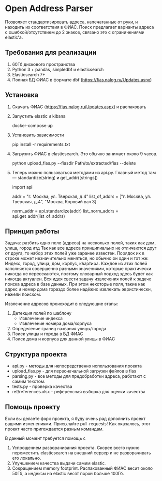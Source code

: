 # Open Address Parser
Позволяет стандартизировать адреса, напечатанные от руки, и находить их соответствия в ФИАС. 
Поиск предлагает варианты адреса с ошибкой/отсутствием до 2 знаков, связано это с ограничениями elastic'а. 

## Требования для реализации
1.	60Гб дискового пространства
2.	Python 3 + pandas, simpledbf и elasticsearch
3.	Elasticsearch 7+
4.	Полная БД ФИАС в формате dbf (https://fias.nalog.ru/Updates.aspx)

## Установка
1. Скачать ФИАС (https://fias.nalog.ru/Updates.aspx) и распаковать

2. Запустить elastic и kibana

    docker-compose up 
3. Установить зависимости
    
    pip install -r requirements.txt
3. Загрузить ФИАС в elasticsearch. Это обычно занимает около 9 часов.

    python upload_fias.py --fiasdir Path/to/extracted/fias --delete
4. Теперь можно пользоваться методами из api.py. Главный метод там — standardize(string) и get_addr([strings])

    import api
   
    addr = "г. Москва, ул. Тверская, д.4"
    list_of_addrs = ["г. Москва, ул. Тверская, д.4", "Москва, Коровий вал 3]
    
    norm_addr = api.standardize(addr)
    list_norm_addrs = api.get_addr(list_of_addrs)

## Принцип работы
Задача: разбить одно поле (адреса) на несколько полей, таких как дом, улица, город итд
Так как все адреса принципиально не отличаются друг от друга, то набор этих полей уже заранее известен. Порядок их в строке может незначительно меняться, но обычно он один и тот же: Индекс, город, улица, дом, корпус, квартира. Каждое из этих полей заполняется совершенно разными значениями, которые практически никогда не пересекаются, поэтому словарный подход здесь будет как никогда актуален.
Вся идея свести задачу извлечения полей к задаче поиска адреса в базе данных.
При этом некоторые поля, такие как адрес и номер дома гораздо более надёжно извлекать эвристически, нежели поиском. 

Извлечение адресов происходит в следующие этапы:
1.	Детекция полей по шаблону
    *	Извлечение индекса
    *	Извлечение номера дома/корпуса
2.	Определение границ названия улицы/города
3.	Поиск улицы и города в БД ФИАС
4.	Поиск дома и корпуса для данной улицы в ФИАС

## Структура проекта
- api.py - методы для непосредственно использования проекта
- upload_fias.py - для первоначальной загрузки файлов в fias
- parsing.py - все методы для предобработки адреса, работают с самим текстом.
- tests.py - проверка качества
- ref/references.xlsx - референсная выборка для оценки качества

## Помощь проекту
Если вы делаете форк проекта, я буду очень рад дополнить проект вашими изменениями. Присылайте pull-requests! Как оказалось, этот проект часто пригождается разным командам.

В данный момент требуется помощь с
1. Успрощением разворачивания проекта. Скорее всего нужно переместить elasticsearch на внешний сервер и не разворачивать его локально.
2. Улучшением качества выдачи самим elastic.
3. Сокращением memory footprint. Распакованный ФИАС весит около 50Гб, а индексы на elastic весят порой больше 100Гб.

